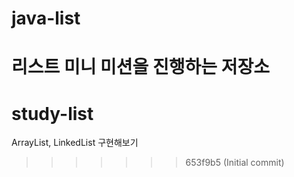# java-list
리스트 미니 미션을 진행하는 저장소
=======
# study-list
ArrayList, LinkedList 구현해보기
>>>>>>> 653f9b5 (Initial commit)
